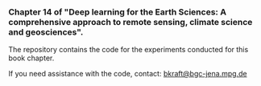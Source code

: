### Chapter 14 of "Deep learning for the Earth Sciences: A comprehensive approach to remote sensing, climate science and geosciences".

The repository contains the code for the experiments conducted for this book chapter.

If you need assistance with the code, contact: bkraft@bgc-jena.mpg.de